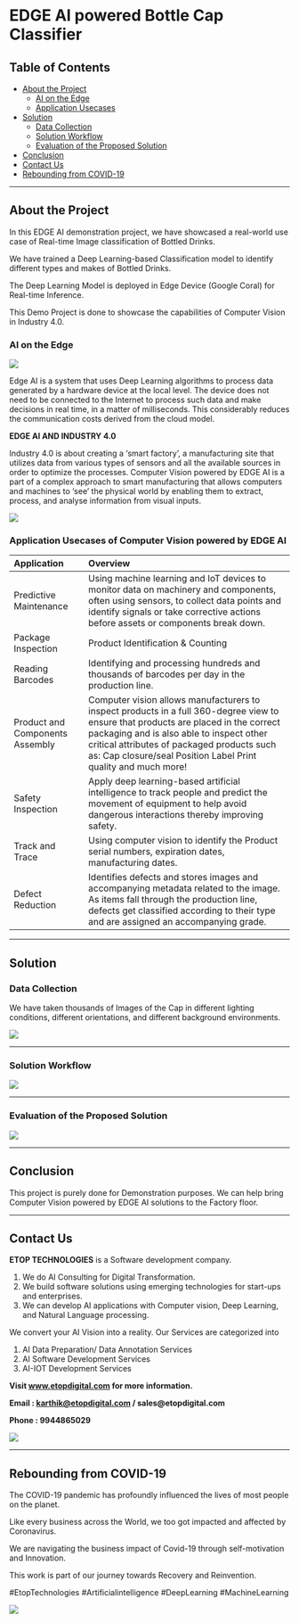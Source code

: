 # EDGE AI powered Bottle Cap Classifier

## Table of Contents ##

* [About the Project](https://github.com/Karthikkannan-AI/EDGE-AI-powered-Bottle-Cap-Classifier#about-the-project)
  * [AI on the Edge](https://github.com/Karthikkannan-AI/EDGE-AI-powered-Bottle-Cap-Classifier#ai-on-the-edge)
  * [Application Usecases](https://github.com/Karthikkannan-AI/EDGE-AI-powered-Bottle-Cap-Classifier#application-usecases-of-computer-vision-powered-by-edge-ai)
* [Solution](https://github.com/Karthikkannan-AI/EDGE-AI-powered-Bottle-Cap-Classifier#solution)
  * [Data Collection](https://github.com/Karthikkannan-AI/EDGE-AI-powered-Bottle-Cap-Classifier#data-collection)
  * [Solution Workflow](https://github.com/Karthikkannan-AI/EDGE-AI-powered-Bottle-Cap-Classifier#solution-workflow)
  * [Evaluation of the Proposed Solution](https://github.com/Karthikkannan-AI/EDGE-AI-powered-Bottle-Cap-Classifier#evaluation-of-the-proposed-solution)
* [Conclusion](https://github.com/Karthikkannan-AI/EDGE-AI-powered-Bottle-Cap-Classifier#conclusion)
* [Contact Us](https://github.com/Karthikkannan-AI/EDGE-AI-powered-Bottle-Cap-Classifier#contact-us)
* [Rebounding from COVID-19](https://github.com/Karthikkannan-AI/EDGE-AI-powered-Bottle-Cap-Classifier#rebounding-from-covid-19)

- - - -

## About the Project ##

In this EDGE AI demonstration  project, we have showcased a real-world use case of Real-time Image classification of Bottled Drinks.

We have trained a Deep Learning-based Classification model to identify different types and makes of Bottled Drinks.

The Deep Learning Model is deployed in Edge Device (Google Coral) for Real-time Inference. 

This Demo Project is done to showcase the capabilities of Computer Vision in Industry 4.0.

### AI on the Edge ###

<img src="https://github.com/Karthikkannan-AI/EDGE-AI-powered-Bottle-Cap-Classifier/blob/main/resources/Industrial%20AI.png">

Edge AI is a system that uses Deep Learning algorithms to process data generated by a hardware device at the local level. The device does not need to be connected to the Internet to process such data and make decisions in real time, in a matter of milliseconds. This considerably reduces the communication costs derived from the cloud model. 

__EDGE AI AND INDUSTRY 4.0__

Industry 4.0 is about creating a ‘smart factory’, a manufacturing site that utilizes data from various types of sensors and all the available sources in order to optimize the processes. Computer Vision powered by EDGE AI is a part of a complex approach to smart manufacturing that allows computers and machines to ‘see’ the physical world by enabling them to extract, process, and analyse information from visual inputs. 

<img src="https://github.com/Karthikkannan-AI/EDGE-AI-powered-Bottle-Cap-Classifier/blob/main/resources/Computer%20Vision.png">

### Application Usecases of Computer Vision powered by EDGE AI ###

| Application | Overview |
| :------------- | :------------- |
| Predictive Maintenance | Using machine learning and IoT devices to monitor data on machinery and components, often using sensors, to collect data points and identify signals or take corrective actions before assets or components break down. |
| Package Inspection | Product Identification & Counting |
| Reading Barcodes | Identifying and processing hundreds and thousands of barcodes per day in the production line. |
| Product and Components Assembly | Computer vision allows manufacturers to inspect products in a full 360-degree view to ensure that products are placed in the correct packaging and is also able to inspect other critical attributes of packaged products such as: Cap closure/seal Position Label Print quality and much more! |
| Safety Inspection | Apply deep learning-based artificial intelligence to track people and predict the movement of equipment to help avoid dangerous interactions thereby improving safety. |
| Track and Trace | Using computer vision to identify the Product serial numbers, expiration dates, manufacturing dates. |
| Defect Reduction | Identifies defects and stores images and accompanying metadata related to the image.  As items fall through the production line, defects get classified according to their type and are assigned an accompanying grade. |


- - - -

## Solution ##

### Data Collection ###

We have taken thousands of Images of the Cap in different lighting conditions, different orientations, and different background environments.

<img src="https://github.com/Karthikkannan-AI/EDGE-AI-powered-Bottle-Cap-Classifier/blob/main/resources/Bottle%20Cap%20Classifier%20Labels.png">

- - - -

### Solution Workflow ###

<img src="https://github.com/Karthikkannan-AI/EDGE-AI-powered-Bottle-Cap-Classifier/blob/main/resources/Cap%20Classification%20Workflow.png">

- - - -

### Evaluation of the Proposed Solution ###

<a href="https://youtu.be/CQq8yg9EMpc" target="_blank"><img src="https://github.com/Karthikkannan-AI/EDGE-AI-powered-Bottle-Cap-Classifier/blob/main/resources/Bottle%20Cap%20Classifier%20Video.png"/></a> 

- - - -

## Conclusion ##

This project is purely done for Demonstration purposes. We can help bring Computer Vision powered by EDGE AI solutions to the Factory floor.

- - - -

## Contact Us ##

__ETOP TECHNOLOGIES__ is a Software development company. 
1. We do AI Consulting for Digital Transformation.
2. We build software solutions using emerging technologies for start-ups and enterprises. 
3. We can develop AI applications with Computer vision, Deep Learning, and Natural Language processing.

We convert your AI Vision into a reality. Our Services are categorized into 
1. AI Data Preparation/ Data Annotation Services 
2. AI Software Development Services 
3. AI-IOT Development Services

__Visit www.etopdigital.com for more information.__

__Email : karthik@etopdigital.com / sales@etopdigital.com__
          
__Phone : 9944865029__

<img src="https://github.com/Karthikkannan-AI/EDGE-AI-powered-Bottle-Cap-Classifier/blob/main/resources/About%20ETOP%20Technologies_Github.png">

- - - -

## Rebounding from COVID-19 ##

The COVID-19 pandemic has profoundly influenced the lives of most people on the planet.

Like every business across the World, we too got impacted and affected by Coronavirus.

We are navigating the business impact of Covid-19 through self-motivation and Innovation.

This work is part of our journey towards Recovery and Reinvention.

#EtopTechnologies #Artificialintelligence #DeepLearning #MachineLearning


<img src="https://github.com/Karthikkannan-AI/EDGE-AI-powered-Bottle-Cap-Classifier/blob/main/resources/CoronaPandemic.jpeg">
